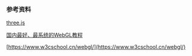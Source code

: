 ### 参考资料

[three.js](https://threejs.org/)

[国内最好、最系统的WebGL教程](http://www.hewebgl.com/)

[https://www.w3cschool.cn/webgl/](https://www.w3cschool.cn/webgl/)